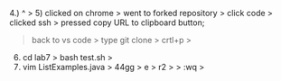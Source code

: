 4.) ^ > <enter>
5) clicked on chrome > went to forked repository > click code > clicked ssh > pressed copy URL to clipboard button;
  > back to vs code > type git clone > crtl+p > <enter>
6) cd lab7 > bash test.sh > <enter>
7) vim ListExamples.java > 44gg > e > r2 > <esc> > :wq > <enter>
